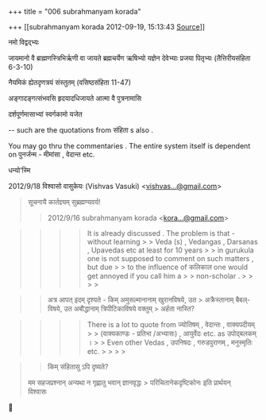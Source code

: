 +++
title = "006 subrahmanyam korada"

+++
[[subrahmanyam korada	2012-09-19, 15:13:43 [Source](https://groups.google.com/g/bvparishat/c/6YER_tNz5kI)]]



नमो विद्वद्भ्यः

  

जायमानो वै ब्राह्मणस्त्रिभिर्ऋणी वा जायते ब्रह्मचर्येण ऋषिभ्यो यज्ञेन देवेभ्याः प्रजया पितृभ्यः (तैत्तिरीयसंहिता 6-3-10)

  

नैयमिकं ह्येतदृणत्रयं संस्तुतम् (वसिष्ठसंहिता 11-47)

  

अङ्गादङ्गत्संभवसि हृदयादधिजायते आत्मा वै पुत्रनामासि

  

दर्शपूर्णमासाभ्यां स्वर्गकामो यजेत

  

-- such are the quotations from संहिता s also .

  

You may go thru the commentaries . The entire system itself is dependent on पुनर्जन्म - मीमांसा , वेदान्त etc.

  

धन्यो’स्मि  
  

2012/9/18 विश्वासो वासुकेयः (Vishvas Vasuki) \<[vishvas...@gmail.com]()\>  

> सूचनायै कार्तज्ञ्यम् सुब्रह्मण्यवर्य!  
>   
> > 
> > 
> > 2012/9/16 subrahmanyam korada \<[kora...@gmail.com]()\>  
> > 
> > 

> 
> > 
> > > 
> > > > 
> > > > 
> > > > It is already discussed . The problem is that - without learning > > Veda (s) , Vedangas , Darsanas , Upavedas etc at least for 10 years > > in gurukula one is not supposed to comment on such matters , but due > > to the influence of कलिकाल one would get annoyed if you call him a > > non-scholar . > > > > 
> > 
> > 

> 
> > 
> > 
> > 
> > अत्र आपत् इदम् दृश्यते - किम् अमुसल्मानानाम् खुरानविषये, उत > अक्रैस्तानाम् बैबल्-विषये, उत अबौद्धानाम् त्रिपीटिकाविषये वक्तुम् > अर्हता नास्ति?  
> > 
> > 

> 
> > 
> > 
> >   
> > 
> > > 
> > > > 
> > > > 
> > > > There is a lot to quote from ज्योतिषम् , वेदान्तः , वाक्यपदीयम् > > (वाक्यकाण्डः - प्रतिभा /अभ्यासः) , आयुर्वेदः etc. as उपोद्बलकम् । > > Even other Vedas , उपनिषदः , गरुडपुराणम् , मनुस्मृतिः etc. > > > > 
> > 
> > 

> 
> > 
> > किम् संहितासु ऽपि दृष्यते?  
>   
> मम सहजप्रश्नान् अन्यथा न गृह्णातु भवान् ज्ञानवृद्धः > परिचितानेकदृष्टिकोनः इति प्रार्थयन्  
> विश्वासः  
> > 
> > 



